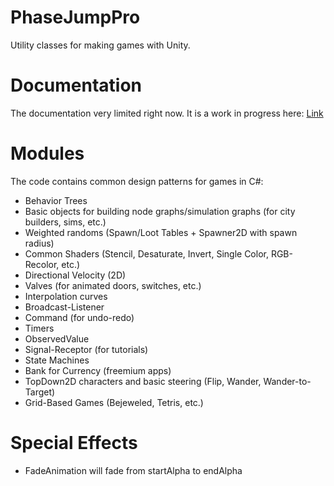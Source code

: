 # PhaseJumpPro
Utility classes for making games with Unity.

# Documentation

The documentation very limited right now. It is a work in progress here: [Link](https://coinbump.github.io/PhaseJumpPro/)

# Modules

The code contains common design patterns for games in C#:

- Behavior Trees
- Basic objects for building node graphs/simulation graphs (for city builders, sims, etc.)
- Weighted randoms (Spawn/Loot Tables + Spawner2D with spawn radius)
- Common Shaders (Stencil, Desaturate, Invert, Single Color, RGB-Recolor, etc.)
- Directional Velocity (2D)
- Valves (for animated doors, switches, etc.)
- Interpolation curves
- Broadcast-Listener
- Command (for undo-redo)
- Timers
- ObservedValue
- Signal-Receptor (for tutorials)
- State Machines
- Bank for Currency (freemium apps)
- TopDown2D characters and basic steering (Flip, Wander, Wander-to-Target)
- Grid-Based Games (Bejeweled, Tetris, etc.)

# Special Effects
- FadeAnimation will fade from startAlpha to endAlpha

